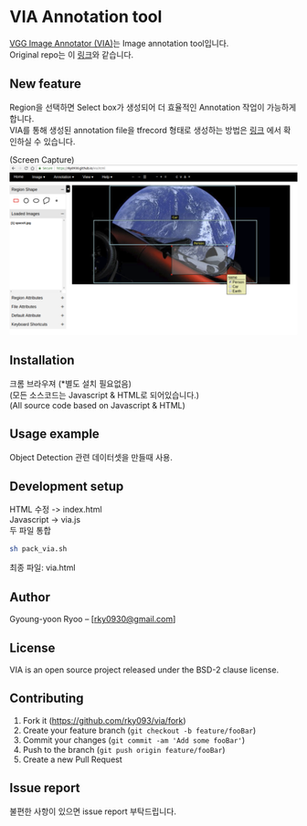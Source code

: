# VIA Annotation tool
[VGG Image Annotator (VIA)](http://www.robots.ox.ac.uk/~vgg/software/via/)는 Image annotation tool입니다.  
Original repo는 이 [링크](https://gitlab.com/vgg/via/tags/via-1.0.4)와 같습니다.  

## New feature
Region을 선택하면 Select box가 생성되어 더 효율적인 Annotation 작업이 가능하게 합니다.  
VIA를 통해 생성된 annotation file을 tfrecord 형태로 생성하는 방법은 [링크]() 에서 확인하실 수 있습니다.  

(Screen Capture)
![](via_tesla.png)

## Installation
크롬 브라우져 (*별도 설치 필요없음)  
(모든 소스코드는 Javascript & HTML로 되어있습니다.)  
(All source code based on Javascript & HTML)

## Usage example
Object Detection 관련 데이터셋을 만들때 사용.  

## Development setup
HTML 수정 -> index.html  
Javascript -> via.js  
두 파일 통합  
```sh
sh pack_via.sh
```
최종 파일: via.html

## Author
Gyoung-yoon Ryoo – [rky0930@gmail.com]

## License
VIA is an open source project released under the 
BSD-2 clause license.

## Contributing

1. Fork it (<https://github.com/rky093/via/fork>)
2. Create your feature branch (`git checkout -b feature/fooBar`)
3. Commit your changes (`git commit -am 'Add some fooBar'`)
4. Push to the branch (`git push origin feature/fooBar`)
5. Create a new Pull Request

## Issue report 
불편한 사항이 있으면 issue report 부탁드립니다. 
